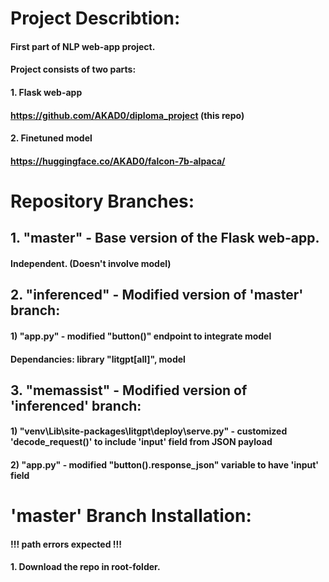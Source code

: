 # Project Describtion:
#### First part of NLP web-app project.
#### Project consists of two parts:
#### 1. Flask web-app
####    https://github.com/AKAD0/diploma_project (this repo)
#### 2. Finetuned model
####    https://huggingface.co/AKAD0/falcon-7b-alpaca/

# Repository Branches:
## 1. "master" - Base version of the Flask web-app.
####             Independent. (Doesn't involve model)
## 2. "inferenced" - Modified version of 'master' branch:
####                 1) "app.py" - modified "button()" endpoint to integrate model
####                 Dependancies: library "litgpt[all]", model
## 3. "memassist" - Modified version of 'inferenced' branch:
####                1) "venv\Lib\site-packages\litgpt\deploy\serve.py" - customized 'decode_request()' to include 'input' field from JSON payload
####                2) "app.py" - modified "button().response_json" variable to have 'input' field

# 'master' Branch Installation:
#### !!! path errors expected !!!
#### 1. Download the repo in root-folder.